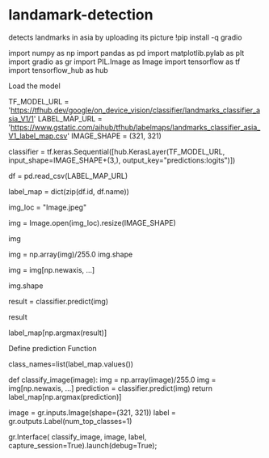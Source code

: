 # landamark-detection
detects landmarks in asia by uploading its picture
!pip install -q gradio
     

import numpy as np
import pandas as pd
import matplotlib.pylab as plt
import gradio as gr
import PIL.Image as Image
import tensorflow as tf
import tensorflow_hub as hub
     
Load the model


TF_MODEL_URL = 'https://tfhub.dev/google/on_device_vision/classifier/landmarks_classifier_asia_V1/1'
LABEL_MAP_URL = 'https://www.gstatic.com/aihub/tfhub/labelmaps/landmarks_classifier_asia_V1_label_map.csv'
IMAGE_SHAPE = (321, 321)
     

classifier = tf.keras.Sequential([hub.KerasLayer(TF_MODEL_URL,
                                                 input_shape=IMAGE_SHAPE+(3,),
                                                 output_key="predictions:logits")])
     

df = pd.read_csv(LABEL_MAP_URL)
     

label_map = dict(zip(df.id, df.name))
     

img_loc = "Image.jpeg"
     

img = Image.open(img_loc).resize(IMAGE_SHAPE)
     

img
     

img = np.array(img)/255.0
img.shape
     

img = img[np.newaxis, ...]
     

img.shape
     

result = classifier.predict(img)
     

result
     

label_map[np.argmax(result)]
     
Define prediction Function


class_names=list(label_map.values())
     

def classify_image(image):
    img = np.array(image)/255.0
    img = img[np.newaxis, ...]
    prediction = classifier.predict(img)
    return label_map[np.argmax(prediction)]
    
image = gr.inputs.Image(shape=(321, 321))
label = gr.outputs.Label(num_top_classes=1)

gr.Interface(
    classify_image, 
    image, 
    label,
    capture_session=True).launch(debug=True);
     
